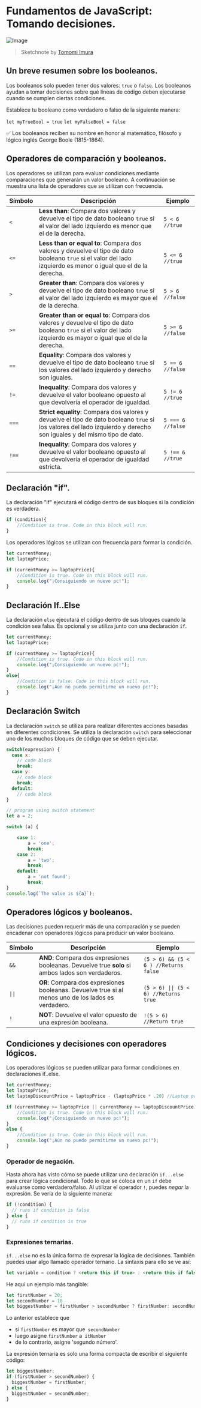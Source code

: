 # Fundamentos de JavaScript: Tomando decisiones.

![Image](js-decisions.png)
> Sketchnote by [Tomomi Imura](https://twitter.com/girlie_mac)

## Un breve resumen sobre los booleanos.

Los booleanos solo pueden tener dos valores: `true` o `false`. Los booleanos ayudan a tomar decisiones sobre qué líneas de código deben ejecutarse cuando se cumplen ciertas condiciones.

Establece tu booleano como verdadero o falso de la siguiente manera:

`let myTrueBool = true`
`let myFalseBool = false`

✅ Los booleanos reciben su nombre en honor al matemático, filósofo y lógico inglés George Boole (1815-1864).

## Operadores de comparación y booleanos.

Los operadores se utilizan para evaluar condiciones mediante comparaciones que generarán un valor booleano. A continuación se muestra una lista de operadores que se utilizan con frecuencia.

| Símbolo | Descripción                                                                                                                                                  | Ejemplo            |
| ------ | ------------------------------------------------------------------------------------------------------------------------------------------------------------- | ------------------ |
| `<`    | **Less than**: Compara dos valores y devuelve el tipo de dato booleano `true` si el valor del lado izquierdo es menor que el de la derecha.                              | `5 < 6 //true`    |
| `<=`   | **Less than or equal to**: Compara dos valores y devuelve el tipo de dato booleano `true` si el valor del lado izquierdo es menor o igual que el de la derecha.      | `5 <= 6 //true`   |
| `>`    | **Greater than**: Compara dos valores y devuelve el tipo de dato booleano `true` si el valor del lado izquierdo es mayor que el de la derecha.                         | `5 > 6 //false`   |
| `>=`   | **Greater than or equal to**: Compara dos valores y devuelve el tipo de dato booleano `true` si el valor del lado izquierdo es mayor o igual que el de la derecha. | `5 >= 6 //false`  |
| `==`  | **Equality**: Compara dos valores y devuelve el tipo de dato booleano `true` si los valores del lado izquierdo y derecho son iguales.      | `5 == 6 //false` |
| `!=`  | **Inequality**: Compara dos valores y devuelve el valor booleano opuesto al que devolvería el operador de igualdad.                                    | `5 != 6 //true`  |
| `===`  | **Strict equality**: Compara dos valores y devuelve el tipo de dato booleano `true` si los valores del lado izquierdo y derecho son iguales y del mismo tipo de dato.       | `5 === 6 //false` |
| `!==`  | **Inequality**: Compara dos valores y devuelve el valor booleano opuesto al que devolvería el operador de igualdad estricta.                                    | `5 !== 6 //true`  |


## Declaración "if".

La declaración "if" ejecutará el código dentro de sus bloques si la condición es verdadera.

```javascript
if (condition){
    //Condition is true. Code in this block will run.
}
```

Los operadores lógicos se utilizan con frecuencia para formar la condición.

```javascript
let currentMoney;
let laptopPrice;

if (currentMoney >= laptopPrice){
    //Condition is true. Code in this block will run.
    console.log("¡Consiguiendo un nuevo pc!");
}
```

## Declaración If..Else

La declaración `else` ejecutará el código dentro de sus bloques cuando la condición sea falsa. Es opcional y se utiliza junto con una declaración `if`.

```javascript
let currentMoney;
let laptopPrice;

if (currentMoney >= laptopPrice){
    //Condition is true. Code in this block will run.
    console.log("¡Consiguiendo un nuevo pc!");
}
else{
    //Condition is false. Code in this block will run.
    console.log("¡Aún no puedo permitirme un nuevo pc!");
}
```

## Declaración Switch

La declaración `switch` se utiliza para realizar diferentes acciones basadas en diferentes condiciones. Se utiliza la declaración `switch` para seleccionar uno de los muchos bloques de código que se deben ejecutar.

```javascript
switch(expression) {
  case x:
    // code block
    break;
  case y:
    // code block
    break;
  default:
    // code block
}
```

```javascript
// program using switch statement
let a = 2;

switch (a) {

    case 1:
        a = 'one';
        break;
    case 2:
        a = 'two';
        break;
    default:
        a = 'not found';
        break;
}
console.log(`The value is ${a}`);
```

## Operadores lógicos y booleanos.

Las decisiones pueden requerir más de una comparación y se pueden encadenar con operadores lógicos para producir un valor booleano.

| Símbolo | Descripción                                                                                     | Ejemplo                                                                 |
| ------ | ----------------------------------------------------------------------------------------------- | ----------------------------------------------------------------------- |
| `&&`   | **AND**: Compara dos expresiones booleanas. Devuelve true **solo** si ambos lados son verdaderos. | `(5 > 6) && (5 < 6 ) //Returns false` |
| `\|\|` | **OR**: Compara dos expresiones booleanas. Devuelve true si al menos uno de los lados es verdadero.     | `(5 > 6) \|\| (5 < 6) //Returns true` |
| `!`    | **NOT**: Devuelve el valor opuesto de una expresión booleana.                             | `!(5 > 6) //Return true`         |

## Condiciones y decisiones con operadores lógicos.

Los operadores lógicos se pueden utilizar para formar condiciones en declaraciones if..else.

```javascript
let currentMoney;
let laptopPrice;
let laptopDiscountPrice = laptopPrice - (laptopPrice * .20) //Laptop price at 20 percent off

if (currentMoney >= laptopPrice || currentMoney >= laptopDiscountPrice){
    //Condition is true. Code in this block will run.
    console.log("¡Consiguiendo un nuevo pc!");
}
else {
    //Condition is true. Code in this block will run.
    console.log("¡Aún no puedo permitirme un nuevo pc!");
}
```

### Operador de negación.

Hasta ahora has visto cómo se puede utilizar una declaración `if...else` para crear lógica condicional. Todo lo que se coloca en un `if` debe evaluarse como verdadero/falso. Al utilizar el operador `!`, puedes _negar_ la expresión. Se vería de la siguiente manera:

```javascript
if (!condition) {
  // runs if condition is false
} else {
  // runs if condition is true
}
```

### Expresiones ternarias.

`if...else` no es la única forma de expresar la lógica de decisiones. También puedes usar algo llamado operador ternario. La sintaxis para ello se ve así:

```javascript
let variable = condition ? <return this if true> : <return this if false>
```

He aquí un ejemplo más tangible:

```javascript
let firstNumber = 20;
let secondNumber = 10
let biggestNumber = firstNumber > secondNumber ? firstNumber: secondNumber;
```

Lo anterior establece que
- si `firstNumber` es mayor que` secondNumber`
- luego asigne `firstNumber` a` itNumber`
- de lo contrario, asigne 'segundo número'.
  
La expresión ternaria es solo una forma compacta de escribir el siguiente código:

```javascript
let biggestNumber;
if (firstNumber > secondNumber) {
  biggestNumber = firstNumber;
} else {
  biggestNumber = secondNumber;
}
```
